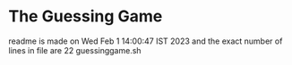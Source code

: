 # The Guessing Game 
 readme is made on Wed Feb  1 14:00:47 IST 2023 
 and the exact number of lines in file are 
22 guessinggame.sh 
